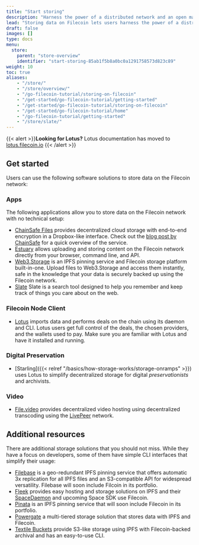 ```yaml
---
title: "Start storing"
description: "Harness the power of a distributed network and an open market served by thousands of different Filecoin storage providers."
lead: "Storing data on Filecoin lets users harness the power of a distributed network and an open market served by thousands of different storage providers."
draft: false
images: []
type: docs
menu:
  store:
    parent: "store-overview"
    identifier: "start-storing-85ab1f5b8a0bc0a1291758573d823c89"
weight: 10
toc: true
aliases:
    - "/store/"
    - "/store/overview/"
    - "/go-filecoin-tutorial/storing-on-filecoin"
    - "/get-started/go-filecoin-tutorial/getting-started"
    - "/get-started/go-filecoin-tutorial/storing-on-filecoin"
    - "/get-started/go-filecoin-tutorial/home"
    - "/go-filecoin-tutorial/getting-started"
    - "/store/slate/"
---
```


{{< alert  >}}**Looking for Lotus?**
Lotus documentation has moved to [lotus.filecoin.io](https://lotus.filecoin.io)
{{< /alert >}}

## Get started

Users can use the following software solutions to store data on the Filecoin network:

### Apps

The following applications allow you to store data on the Filecoin network with no technical setup:

- [ChainSafe Files](https://files.chainsafe.io/) provides decentralized cloud storage with end-to-end encryption in a Dropbox-like interface. Check out the [blog post by ChainSafe](https://medium.com/chainsafe-systems/introducing-chainsafe-files-3eedabdec922) for a quick overview of the service.
- [Estuary](https://estuary.tech) allows uploading and storing content on the Filecoin network directly from your browser, command line, and API.
- [Web3.Storage](https://web3.storage) is an IPFS pinning service and Filecoin storage platform built-in-one. Upload files to Web3.Storage and access them instantly, safe in the knowledge that your data is securely backed up using the Filecoin network.
- [Slate](https://slate.host/) Slate is a search tool designed to help you remember and keep track of things you care about on the web.

### Filecoin Node Client

- [Lotus](https://lotus.filecoin.io) imports data and performs deals on the chain using its daemon and CLI. Lotus users get full control of the deals, the chosen providers, and the wallets used to pay. Make sure you are familiar with Lotus and have it installed and running.

### Digital Preservation

- [Starling]({{< relref "/basics/how-storage-works/storage-onramps" >}}) uses Lotus to simplify decentralized storage for digital _preservationists_ and archivists.

### Video

- [File.video](https://file.video/) provides decentralized video hosting using decentralized transcoding using the [LivePeer](https://livepeer.org/) network.

## Additional resources

There are additional storage solutions that you should not miss. While they have a focus on developers, some of them have simple CLI interfaces that simplify their usage:

- [Filebase](https://filebase.com) is a geo-redundant IPFS pinning service that offers automatic 3x replication for all IPFS files and an S3-compatible API for widespread versatility. Filebase will soon include Filcoin in its portfolio. 
- [Fleek](https://fleek.co) provides easy hosting and storage solutions on IPFS and their [SpaceDaemon](https://docs.fleek.co/space-daemon/overview/) and upcoming Space SDK use Filecoin.
- [Pinata](https://pinata.cloud/) is an IPFS pinning service that will soon include Filecoin in its portfolio.
- [Powergate](https://github.com/textileio/powergate) a multi-tiered storage solution that stores data with IPFS and Filecoin.
- [Textile Buckets](https://docs.textile.io/buckets/) provide S3-like storage using IPFS with Filecoin-backed archival and has an easy-to-use CLI.
